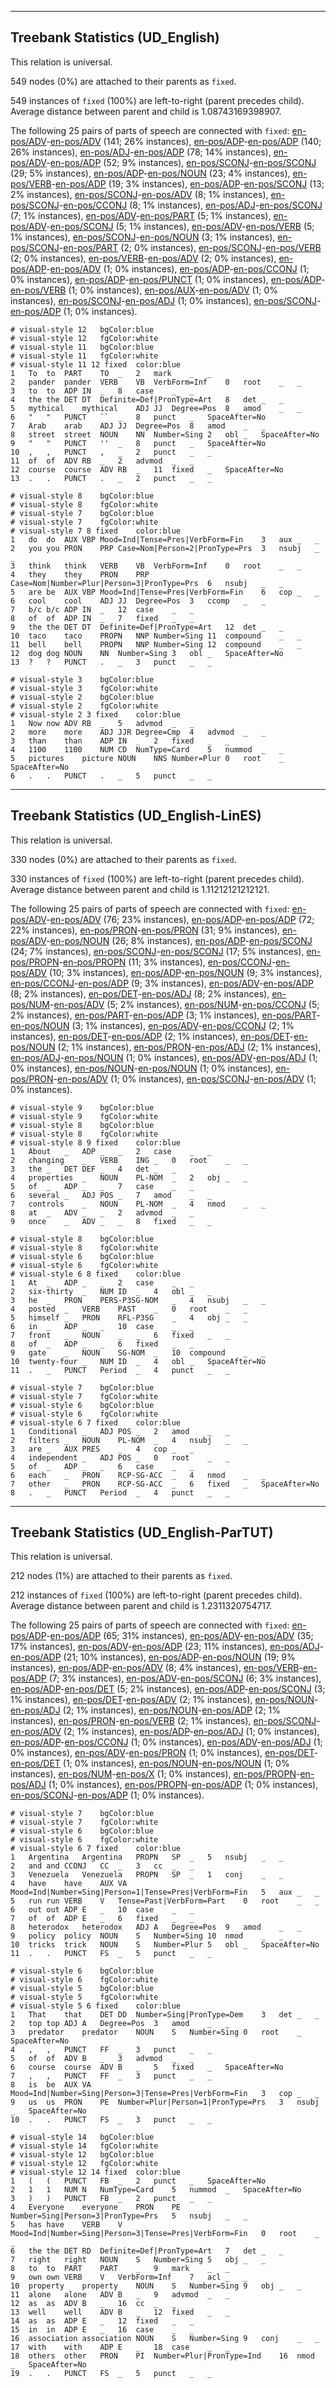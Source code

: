 

--------------------------------------------------------------------------------

## Treebank Statistics (UD_English)

This relation is universal.

549 nodes (0%) are attached to their parents as `fixed`.

549 instances of `fixed` (100%) are left-to-right (parent precedes child).
Average distance between parent and child is 1.08743169398907.

The following 25 pairs of parts of speech are connected with `fixed`: [en-pos/ADV]()-[en-pos/ADV]() (141; 26% instances), [en-pos/ADP]()-[en-pos/ADP]() (140; 26% instances), [en-pos/ADJ]()-[en-pos/ADP]() (78; 14% instances), [en-pos/ADV]()-[en-pos/ADP]() (52; 9% instances), [en-pos/SCONJ]()-[en-pos/SCONJ]() (29; 5% instances), [en-pos/ADP]()-[en-pos/NOUN]() (23; 4% instances), [en-pos/VERB]()-[en-pos/ADP]() (19; 3% instances), [en-pos/ADP]()-[en-pos/SCONJ]() (13; 2% instances), [en-pos/SCONJ]()-[en-pos/ADV]() (8; 1% instances), [en-pos/SCONJ]()-[en-pos/CCONJ]() (8; 1% instances), [en-pos/ADJ]()-[en-pos/SCONJ]() (7; 1% instances), [en-pos/ADV]()-[en-pos/PART]() (5; 1% instances), [en-pos/ADV]()-[en-pos/SCONJ]() (5; 1% instances), [en-pos/ADV]()-[en-pos/VERB]() (5; 1% instances), [en-pos/SCONJ]()-[en-pos/NOUN]() (3; 1% instances), [en-pos/SCONJ]()-[en-pos/PART]() (2; 0% instances), [en-pos/SCONJ]()-[en-pos/VERB]() (2; 0% instances), [en-pos/VERB]()-[en-pos/ADV]() (2; 0% instances), [en-pos/ADP]()-[en-pos/ADV]() (1; 0% instances), [en-pos/ADP]()-[en-pos/CCONJ]() (1; 0% instances), [en-pos/ADP]()-[en-pos/PUNCT]() (1; 0% instances), [en-pos/ADP]()-[en-pos/VERB]() (1; 0% instances), [en-pos/AUX]()-[en-pos/ADV]() (1; 0% instances), [en-pos/SCONJ]()-[en-pos/ADJ]() (1; 0% instances), [en-pos/SCONJ]()-[en-pos/ADP]() (1; 0% instances).


~~~ conllu
# visual-style 12	bgColor:blue
# visual-style 12	fgColor:white
# visual-style 11	bgColor:blue
# visual-style 11	fgColor:white
# visual-style 11 12 fixed	color:blue
1	To	to	PART	TO	_	2	mark	_	_
2	pander	pander	VERB	VB	VerbForm=Inf	0	root	_	_
3	to	to	ADP	IN	_	8	case	_	_
4	the	the	DET	DT	Definite=Def|PronType=Art	8	det	_	_
5	mythical	mythical	ADJ	JJ	Degree=Pos	8	amod	_	_
6	"	"	PUNCT	``	_	8	punct	_	SpaceAfter=No
7	Arab	arab	ADJ	JJ	Degree=Pos	8	amod	_	_
8	street	street	NOUN	NN	Number=Sing	2	obl	_	SpaceAfter=No
9	"	"	PUNCT	''	_	8	punct	_	SpaceAfter=No
10	,	,	PUNCT	,	_	2	punct	_	_
11	of	of	ADV	RB	_	2	advmod	_	_
12	course	course	ADV	RB	_	11	fixed	_	SpaceAfter=No
13	.	.	PUNCT	.	_	2	punct	_	_

~~~


~~~ conllu
# visual-style 8	bgColor:blue
# visual-style 8	fgColor:white
# visual-style 7	bgColor:blue
# visual-style 7	fgColor:white
# visual-style 7 8 fixed	color:blue
1	do	do	AUX	VBP	Mood=Ind|Tense=Pres|VerbForm=Fin	3	aux	_	_
2	you	you	PRON	PRP	Case=Nom|Person=2|PronType=Prs	3	nsubj	_	_
3	think	think	VERB	VB	VerbForm=Inf	0	root	_	_
4	they	they	PRON	PRP	Case=Nom|Number=Plur|Person=3|PronType=Prs	6	nsubj	_	_
5	are	be	AUX	VBP	Mood=Ind|Tense=Pres|VerbForm=Fin	6	cop	_	_
6	cool	cool	ADJ	JJ	Degree=Pos	3	ccomp	_	_
7	b/c	b/c	ADP	IN	_	12	case	_	_
8	of	of	ADP	IN	_	7	fixed	_	_
9	the	the	DET	DT	Definite=Def|PronType=Art	12	det	_	_
10	taco	taco	PROPN	NNP	Number=Sing	11	compound	_	_
11	bell	bell	PROPN	NNP	Number=Sing	12	compound	_	_
12	dog	dog	NOUN	NN	Number=Sing	3	obl	_	SpaceAfter=No
13	?	?	PUNCT	.	_	3	punct	_	_

~~~


~~~ conllu
# visual-style 3	bgColor:blue
# visual-style 3	fgColor:white
# visual-style 2	bgColor:blue
# visual-style 2	fgColor:white
# visual-style 2 3 fixed	color:blue
1	Now	now	ADV	RB	_	5	advmod	_	_
2	more	more	ADJ	JJR	Degree=Cmp	4	advmod	_	_
3	than	than	ADP	IN	_	2	fixed	_	_
4	1100	1100	NUM	CD	NumType=Card	5	nummod	_	_
5	pictures	picture	NOUN	NNS	Number=Plur	0	root	_	SpaceAfter=No
6	.	.	PUNCT	.	_	5	punct	_	_

~~~




--------------------------------------------------------------------------------

## Treebank Statistics (UD_English-LinES)

This relation is universal.

330 nodes (0%) are attached to their parents as `fixed`.

330 instances of `fixed` (100%) are left-to-right (parent precedes child).
Average distance between parent and child is 1.11212121212121.

The following 25 pairs of parts of speech are connected with `fixed`: [en-pos/ADV]()-[en-pos/ADV]() (76; 23% instances), [en-pos/ADP]()-[en-pos/ADP]() (72; 22% instances), [en-pos/PRON]()-[en-pos/PRON]() (31; 9% instances), [en-pos/ADV]()-[en-pos/NOUN]() (26; 8% instances), [en-pos/ADP]()-[en-pos/SCONJ]() (24; 7% instances), [en-pos/SCONJ]()-[en-pos/SCONJ]() (17; 5% instances), [en-pos/PROPN]()-[en-pos/PROPN]() (11; 3% instances), [en-pos/CCONJ]()-[en-pos/ADV]() (10; 3% instances), [en-pos/ADP]()-[en-pos/NOUN]() (9; 3% instances), [en-pos/CCONJ]()-[en-pos/ADP]() (9; 3% instances), [en-pos/ADV]()-[en-pos/ADP]() (8; 2% instances), [en-pos/DET]()-[en-pos/ADJ]() (8; 2% instances), [en-pos/NUM]()-[en-pos/ADV]() (5; 2% instances), [en-pos/NUM]()-[en-pos/CCONJ]() (5; 2% instances), [en-pos/PART]()-[en-pos/ADP]() (3; 1% instances), [en-pos/PART]()-[en-pos/NOUN]() (3; 1% instances), [en-pos/ADV]()-[en-pos/CCONJ]() (2; 1% instances), [en-pos/DET]()-[en-pos/ADP]() (2; 1% instances), [en-pos/DET]()-[en-pos/NOUN]() (2; 1% instances), [en-pos/PRON]()-[en-pos/ADJ]() (2; 1% instances), [en-pos/ADJ]()-[en-pos/NOUN]() (1; 0% instances), [en-pos/ADV]()-[en-pos/ADJ]() (1; 0% instances), [en-pos/NOUN]()-[en-pos/NOUN]() (1; 0% instances), [en-pos/PRON]()-[en-pos/ADV]() (1; 0% instances), [en-pos/SCONJ]()-[en-pos/ADV]() (1; 0% instances).


~~~ conllu
# visual-style 9	bgColor:blue
# visual-style 9	fgColor:white
# visual-style 8	bgColor:blue
# visual-style 8	fgColor:white
# visual-style 8 9 fixed	color:blue
1	About	_	ADP	_	_	2	case	_	_
2	changing	_	VERB	ING	_	0	root	_	_
3	the	_	DET	DEF	_	4	det	_	_
4	properties	_	NOUN	PL-NOM	_	2	obj	_	_
5	of	_	ADP	_	_	7	case	_	_
6	several	_	ADJ	POS	_	7	amod	_	_
7	controls	_	NOUN	PL-NOM	_	4	nmod	_	_
8	at	_	ADV	_	_	2	advmod	_	_
9	once	_	ADV	_	_	8	fixed	_	_

~~~


~~~ conllu
# visual-style 8	bgColor:blue
# visual-style 8	fgColor:white
# visual-style 6	bgColor:blue
# visual-style 6	fgColor:white
# visual-style 6 8 fixed	color:blue
1	At	_	ADP	_	_	2	case	_	_
2	six-thirty	_	NUM	ID	_	4	obl	_	_
3	he	_	PRON	PERS-P3SG-NOM	_	4	nsubj	_	_
4	posted	_	VERB	PAST	_	0	root	_	_
5	himself	_	PRON	RFL-P3SG	_	4	obj	_	_
6	in	_	ADP	_	_	10	case	_	_
7	front	_	NOUN	_	_	6	fixed	_	_
8	of	_	ADP	_	_	6	fixed	_	_
9	gate	_	NOUN	SG-NOM	_	10	compound	_	_
10	twenty-four	_	NUM	ID	_	4	obl	_	SpaceAfter=No
11	.	_	PUNCT	Period	_	4	punct	_	_

~~~


~~~ conllu
# visual-style 7	bgColor:blue
# visual-style 7	fgColor:white
# visual-style 6	bgColor:blue
# visual-style 6	fgColor:white
# visual-style 6 7 fixed	color:blue
1	Conditional	_	ADJ	POS	_	2	amod	_	_
2	filters	_	NOUN	PL-NOM	_	4	nsubj	_	_
3	are	_	AUX	PRES	_	4	cop	_	_
4	independent	_	ADJ	POS	_	0	root	_	_
5	of	_	ADP	_	_	6	case	_	_
6	each	_	PRON	RCP-SG-ACC	_	4	nmod	_	_
7	other	_	PRON	RCP-SG-ACC	_	6	fixed	_	SpaceAfter=No
8	.	_	PUNCT	Period	_	4	punct	_	_

~~~




--------------------------------------------------------------------------------

## Treebank Statistics (UD_English-ParTUT)

This relation is universal.

212 nodes (1%) are attached to their parents as `fixed`.

212 instances of `fixed` (100%) are left-to-right (parent precedes child).
Average distance between parent and child is 1.2311320754717.

The following 25 pairs of parts of speech are connected with `fixed`: [en-pos/ADP]()-[en-pos/ADP]() (65; 31% instances), [en-pos/ADV]()-[en-pos/ADV]() (35; 17% instances), [en-pos/ADV]()-[en-pos/ADP]() (23; 11% instances), [en-pos/ADJ]()-[en-pos/ADP]() (21; 10% instances), [en-pos/ADP]()-[en-pos/NOUN]() (19; 9% instances), [en-pos/ADP]()-[en-pos/ADV]() (8; 4% instances), [en-pos/VERB]()-[en-pos/ADP]() (7; 3% instances), [en-pos/ADV]()-[en-pos/SCONJ]() (6; 3% instances), [en-pos/ADP]()-[en-pos/DET]() (5; 2% instances), [en-pos/ADP]()-[en-pos/SCONJ]() (3; 1% instances), [en-pos/DET]()-[en-pos/ADV]() (2; 1% instances), [en-pos/NOUN]()-[en-pos/ADJ]() (2; 1% instances), [en-pos/NOUN]()-[en-pos/ADP]() (2; 1% instances), [en-pos/PRON]()-[en-pos/VERB]() (2; 1% instances), [en-pos/SCONJ]()-[en-pos/ADV]() (2; 1% instances), [en-pos/ADP]()-[en-pos/ADJ]() (1; 0% instances), [en-pos/ADP]()-[en-pos/CCONJ]() (1; 0% instances), [en-pos/ADV]()-[en-pos/ADJ]() (1; 0% instances), [en-pos/ADV]()-[en-pos/PRON]() (1; 0% instances), [en-pos/DET]()-[en-pos/DET]() (1; 0% instances), [en-pos/NOUN]()-[en-pos/NOUN]() (1; 0% instances), [en-pos/NUM]()-[en-pos/X]() (1; 0% instances), [en-pos/PROPN]()-[en-pos/ADJ]() (1; 0% instances), [en-pos/PROPN]()-[en-pos/ADP]() (1; 0% instances), [en-pos/SCONJ]()-[en-pos/ADP]() (1; 0% instances).


~~~ conllu
# visual-style 7	bgColor:blue
# visual-style 7	fgColor:white
# visual-style 6	bgColor:blue
# visual-style 6	fgColor:white
# visual-style 6 7 fixed	color:blue
1	Argentina	Argentina	PROPN	SP	_	5	nsubj	_	_
2	and	and	CCONJ	CC	_	3	cc	_	_
3	Venezuela	Venezuela	PROPN	SP	_	1	conj	_	_
4	have	have	AUX	VA	Mood=Ind|Number=Sing|Person=1|Tense=Pres|VerbForm=Fin	5	aux	_	_
5	run	run	VERB	V	Tense=Past|VerbForm=Part	0	root	_	_
6	out	out	ADP	E	_	10	case	_	_
7	of	of	ADP	E	_	6	fixed	_	_
8	heterodox	heterodox	ADJ	A	Degree=Pos	9	amod	_	_
9	policy	policy	NOUN	S	Number=Sing	10	nmod	_	_
10	tricks	trick	NOUN	S	Number=Plur	5	obl	_	SpaceAfter=No
11	.	.	PUNCT	FS	_	5	punct	_	_

~~~


~~~ conllu
# visual-style 6	bgColor:blue
# visual-style 6	fgColor:white
# visual-style 5	bgColor:blue
# visual-style 5	fgColor:white
# visual-style 5 6 fixed	color:blue
1	That	that	DET	DD	Number=Sing|PronType=Dem	3	det	_	_
2	top	top	ADJ	A	Degree=Pos	3	amod	_	_
3	predator	predator	NOUN	S	Number=Sing	0	root	_	SpaceAfter=No
4	,	,	PUNCT	FF	_	3	punct	_	_
5	of	of	ADV	B	_	3	advmod	_	_
6	course	course	ADV	B	_	5	fixed	_	SpaceAfter=No
7	,	,	PUNCT	FF	_	3	punct	_	_
8	is	be	AUX	VA	Mood=Ind|Number=Sing|Person=3|Tense=Pres|VerbForm=Fin	3	cop	_	_
9	us	us	PRON	PE	Number=Plur|Person=1|PronType=Prs	3	nsubj	_	SpaceAfter=No
10	.	.	PUNCT	FS	_	3	punct	_	_

~~~


~~~ conllu
# visual-style 14	bgColor:blue
# visual-style 14	fgColor:white
# visual-style 12	bgColor:blue
# visual-style 12	fgColor:white
# visual-style 12 14 fixed	color:blue
1	(	(	PUNCT	FB	_	2	punct	_	SpaceAfter=No
2	1	1	NUM	N	NumType=Card	5	nummod	_	SpaceAfter=No
3	)	)	PUNCT	FB	_	2	punct	_	_
4	Everyone	everyone	PRON	PE	Number=Sing|Person=3|PronType=Prs	5	nsubj	_	_
5	has	have	VERB	V	Mood=Ind|Number=Sing|Person=3|Tense=Pres|VerbForm=Fin	0	root	_	_
6	the	the	DET	RD	Definite=Def|PronType=Art	7	det	_	_
7	right	right	NOUN	S	Number=Sing	5	obj	_	_
8	to	to	PART	PART	_	9	mark	_	_
9	own	own	VERB	V	VerbForm=Inf	7	acl	_	_
10	property	property	NOUN	S	Number=Sing	9	obj	_	_
11	alone	alone	ADV	B	_	9	advmod	_	_
12	as	as	ADV	B	_	16	cc	_	_
13	well	well	ADV	B	_	12	fixed	_	_
14	as	as	ADP	E	_	12	fixed	_	_
15	in	in	ADP	E	_	16	case	_	_
16	association	association	NOUN	S	Number=Sing	9	conj	_	_
17	with	with	ADP	E	_	18	case	_	_
18	others	other	PRON	PI	Number=Plur|PronType=Ind	16	nmod	_	SpaceAfter=No
19	.	.	PUNCT	FS	_	5	punct	_	_

~~~


